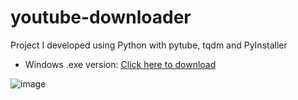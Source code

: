 # youtube-downloader
Project I developed using Python with pytube, tqdm and PyInstaller
* Windows .exe version: <a href="https://github.com/thiagosaraiva-git/youtube-downloader/raw/main/dist/start.exe" target="__blank">Click here to download</a>

![image](https://user-images.githubusercontent.com/9470353/183638276-a7e86c63-7aea-4e93-a998-13d4e9d56761.png)

